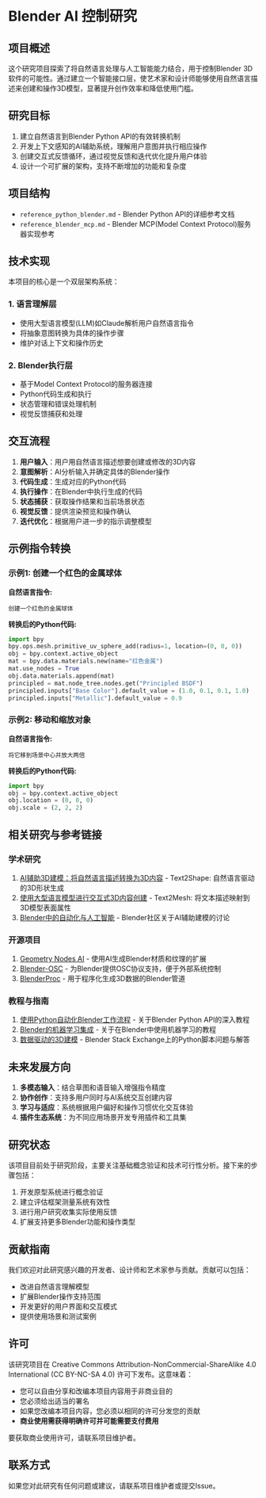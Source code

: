 # Blender AI 控制研究

## 项目概述

这个研究项目探索了将自然语言处理与人工智能能力结合，用于控制Blender 3D软件的可能性。通过建立一个智能接口层，使艺术家和设计师能够使用自然语言描述来创建和操作3D模型，显著提升创作效率和降低使用门槛。

## 研究目标

1. 建立自然语言到Blender Python API的有效转换机制
2. 开发上下文感知的AI辅助系统，理解用户意图并执行相应操作
3. 创建交互式反馈循环，通过视觉反馈和迭代优化提升用户体验
4. 设计一个可扩展的架构，支持不断增加的功能和复杂度

## 项目结构

- `reference_python_blender.md` - Blender Python API的详细参考文档
- `reference_blender_mcp.md` - Blender MCP(Model Context Protocol)服务器实现参考

## 技术实现

本项目的核心是一个双层架构系统：

### 1. 语言理解层

- 使用大型语言模型(LLM)如Claude解析用户自然语言指令
- 将抽象意图转换为具体的操作步骤
- 维护对话上下文和操作历史

### 2. Blender执行层

- 基于Model Context Protocol的服务器连接
- Python代码生成和执行
- 状态管理和错误处理机制
- 视觉反馈捕获和处理

## 交互流程

1. **用户输入**：用户用自然语言描述想要创建或修改的3D内容
2. **意图解析**：AI分析输入并确定具体的Blender操作
3. **代码生成**：生成对应的Python代码
4. **执行操作**：在Blender中执行生成的代码
5. **状态捕获**：获取操作结果和当前场景状态
6. **视觉反馈**：提供渲染预览和操作确认
7. **迭代优化**：根据用户进一步的指示调整模型

## 示例指令转换

### 示例1: 创建一个红色的金属球体

**自然语言指令:**
```
创建一个红色的金属球体
```

**转换后的Python代码:**
```python
import bpy
bpy.ops.mesh.primitive_uv_sphere_add(radius=1, location=(0, 0, 0))
obj = bpy.context.active_object
mat = bpy.data.materials.new(name="红色金属")
mat.use_nodes = True
obj.data.materials.append(mat)
principled = mat.node_tree.nodes.get("Principled BSDF")
principled.inputs["Base Color"].default_value = (1.0, 0.1, 0.1, 1.0)
principled.inputs["Metallic"].default_value = 0.9
```

### 示例2: 移动和缩放对象

**自然语言指令:**
```
将它移到场景中心并放大两倍
```

**转换后的Python代码:**
```python
import bpy
obj = bpy.context.active_object
obj.location = (0, 0, 0)
obj.scale = (2, 2, 2)
```

## 相关研究与参考链接

### 学术研究

1. [AI辅助3D建模：将自然语言描述转换为3D内容](https://arxiv.org/abs/2102.03981) - Text2Shape: 自然语言驱动的3D形状生成
2. [使用大型语言模型进行交互式3D内容创建](https://arxiv.org/abs/2212.06024) - Text2Mesh: 将文本描述映射到3D模型表面属性
3. [Blender中的自动化与人工智能](https://www.blender.org/community/conference/2021/presentations/ai-powered-modeling-tools/) - Blender社区关于AI辅助建模的讨论

### 开源项目

1. [Geometry Nodes AI](https://github.com/carson-katri/dream-textures) - 使用AI生成Blender材质和纹理的扩展
2. [Blender-OSC](https://github.com/maybites/blender-osc) - 为Blender提供OSC协议支持，便于外部系统控制
3. [BlenderProc](https://github.com/DLR-RM/BlenderProc) - 用于程序化生成3D数据的Blender管道

### 教程与指南

1. [使用Python自动化Blender工作流程](https://www.blendernation.com/tutorials/python-scripting-for-blender/) - 关于Blender Python API的深入教程
2. [Blender的机器学习集成](https://www.youtube.com/watch?v=KgQN2nKZGQo) - 关于在Blender中使用机器学习的教程
3. [数据驱动的3D建模](https://blender.stackexchange.com/questions/tagged/python-scripting) - Blender Stack Exchange上的Python脚本问题与解答

## 未来发展方向

1. **多模态输入**：结合草图和语音输入增强指令精度
2. **协作创作**：支持多用户同时与AI系统交互创建内容
3. **学习与适应**：系统根据用户偏好和操作习惯优化交互体验
4. **插件生态系统**：为不同应用场景开发专用插件和工具集

## 研究状态

该项目目前处于研究阶段，主要关注基础概念验证和技术可行性分析。接下来的步骤包括：

1. 开发原型系统进行概念验证
2. 建立评估框架测量系统有效性
3. 进行用户研究收集实际使用反馈
4. 扩展支持更多Blender功能和操作类型

## 贡献指南

我们欢迎对此研究感兴趣的开发者、设计师和艺术家参与贡献。贡献可以包括：

- 改进自然语言理解模型
- 扩展Blender操作支持范围
- 开发更好的用户界面和交互模式
- 提供使用场景和测试案例

## 许可

该研究项目在 Creative Commons Attribution-NonCommercial-ShareAlike 4.0 International (CC BY-NC-SA 4.0) 许可下发布。这意味着：

- 您可以自由分享和改编本项目内容用于非商业目的
- 您必须给出适当的署名
- 如果您改编本项目内容，您必须以相同的许可分发您的贡献
- **商业使用需获得明确许可并可能需要支付费用**

要获取商业使用许可，请联系项目维护者。

## 联系方式

如果您对此研究有任何问题或建议，请联系项目维护者或提交Issue。 